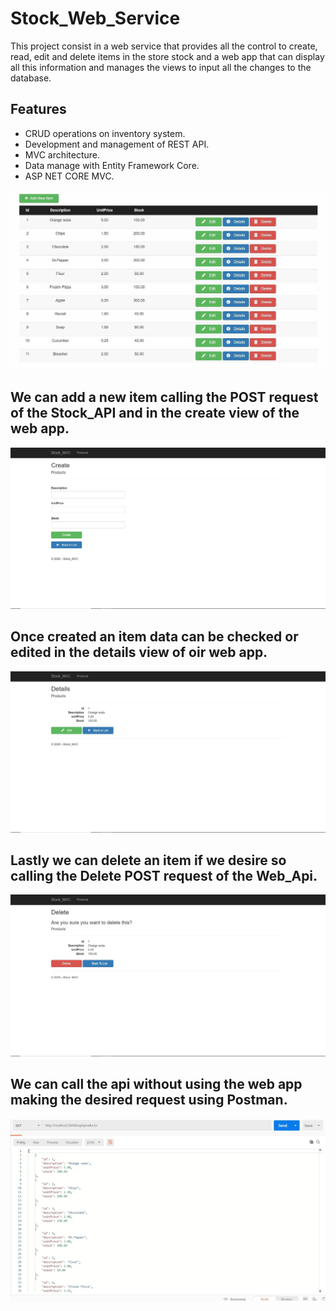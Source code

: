 # Stock_Web_Service

This project consist in a web service that provides all the control to create, read, edit and delete items in the store stock and a web app
that can display all this information and manages the views to input all the changes to the database.

## Features
- CRUD operations on inventory system.
- Development and management of REST API.
- MVC architecture.
- Data manage with Entity Framework Core.
- ASP NET CORE MVC.

<img src="Stock_MVC/wwwroot/images/img/stock_web_service.jpg"/>

## We can add a new item calling the POST request of the Stock_API and in the create view of the web app.
<img src="Stock_MVC/wwwroot/images/img/create_view.jpg"/>

## Once created an item data can be checked or edited in the details view of oir web app.
<img src="Stock_MVC/wwwroot/images/img/details_view.jpg"/>

## Lastly we can delete an item if we desire so calling the Delete POST request of the Web_Api.
<img src="Stock_MVC/wwwroot/images/img/delete_view.jpg"/>

## We can call the api without using the web app making the desired request using Postman.
<img src="Stock_MVC/wwwroot/images/img/get_request_postman.jpg"/>
